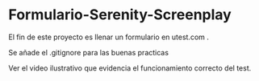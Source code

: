 # Formulario-Serenity-Screenplay

El fin de este proyecto es llenar un formulario en utest.com .

Se añade el .gitignore para las buenas practicas

Ver el video ilustrativo que evidencia el funcionamiento correcto del test.
